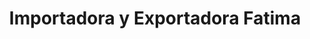 ---
title: "Importadora y Exportadora Fatima"
url: /ciudad-de-panama/importadora-y-exportadora-fatima/
shop: general
---